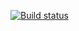 [![Build status](https://ci.appveyor.com/api/projects/status/p03twhf1y569ysbm/branch/main?svg=true)](https://ci.appveyor.com/project/JuliyaSalam/ci5-1/branch/main)
